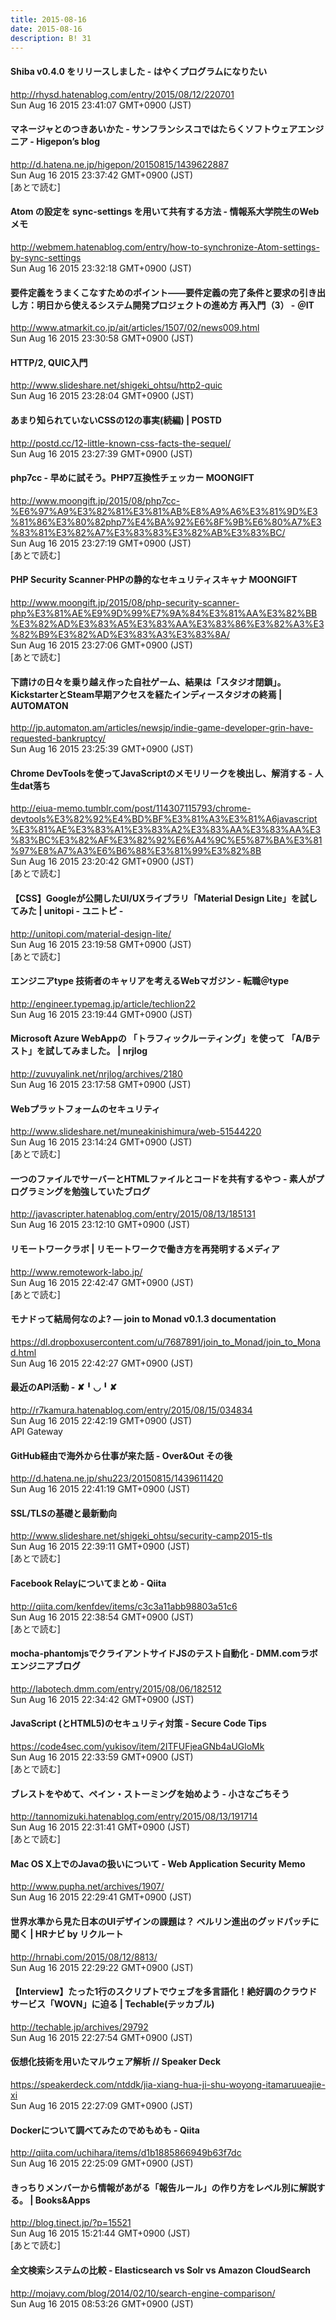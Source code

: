 ```yaml
---
title: 2015-08-16
date: 2015-08-16
description: B! 31
---
```


####  Shiba v0.4.0 をリリースしました - はやくプログラムになりたい
http://rhysd.hatenablog.com/entry/2015/08/12/220701<br>
Sun Aug 16 2015 23:41:07 GMT+0900 (JST)<br>


####  マネージャとのつきあいかた - サンフランシスコではたらくソフトウェアエンジニア - Higepon’s blog
http://d.hatena.ne.jp/higepon/20150815/1439622887<br>
Sun Aug 16 2015 23:37:42 GMT+0900 (JST)<br>
[あとで読む]


#### Atom の設定を sync-settings を用いて共有する方法 - 情報系大学院生のWebメモ
http://webmem.hatenablog.com/entry/how-to-synchronize-Atom-settings-by-sync-settings<br>
Sun Aug 16 2015 23:32:18 GMT+0900 (JST)<br>


####  要件定義をうまくこなすためのポイント――要件定義の完了条件と要求の引き出し方：明日から使えるシステム開発プロジェクトの進め方 再入門（3） - ＠IT
http://www.atmarkit.co.jp/ait/articles/1507/02/news009.html<br>
Sun Aug 16 2015 23:30:58 GMT+0900 (JST)<br>


#### HTTP/2, QUIC入門
http://www.slideshare.net/shigeki_ohtsu/http2-quic<br>
Sun Aug 16 2015 23:28:04 GMT+0900 (JST)<br>


#### あまり知られていないCSSの12の事実(続編) | POSTD
http://postd.cc/12-little-known-css-facts-the-sequel/<br>
Sun Aug 16 2015 23:27:39 GMT+0900 (JST)<br>


#### php7cc - 早めに試そう。PHP7互換性チェッカー MOONGIFT
http://www.moongift.jp/2015/08/php7cc-%E6%97%A9%E3%82%81%E3%81%AB%E8%A9%A6%E3%81%9D%E3%81%86%E3%80%82php7%E4%BA%92%E6%8F%9B%E6%80%A7%E3%83%81%E3%82%A7%E3%83%83%E3%82%AB%E3%83%BC/<br>
Sun Aug 16 2015 23:27:19 GMT+0900 (JST)<br>
[あとで読む]


#### PHP Security Scanner·PHPの静的なセキュリティスキャナ MOONGIFT
http://www.moongift.jp/2015/08/php-security-scanner-php%E3%81%AE%E9%9D%99%E7%9A%84%E3%81%AA%E3%82%BB%E3%82%AD%E3%83%A5%E3%83%AA%E3%83%86%E3%82%A3%E3%82%B9%E3%82%AD%E3%83%A3%E3%83%8A/<br>
Sun Aug 16 2015 23:27:06 GMT+0900 (JST)<br>
[あとで読む]


#### 下請けの日々を乗り越え作った自社ゲーム、結果は「スタジオ閉鎖」。KickstarterとSteam早期アクセスを経たインディースタジオの終焉 | AUTOMATON
http://jp.automaton.am/articles/newsjp/indie-game-developer-grin-have-requested-bankruptcy/<br>
Sun Aug 16 2015 23:25:39 GMT+0900 (JST)<br>


#### Chrome DevToolsを使ってJavaScriptのメモリリークを検出し、解消する - 人生dat落ち
http://eiua-memo.tumblr.com/post/114307115793/chrome-devtools%E3%82%92%E4%BD%BF%E3%81%A3%E3%81%A6javascript%E3%81%AE%E3%83%A1%E3%83%A2%E3%83%AA%E3%83%AA%E3%83%BC%E3%82%AF%E3%82%92%E6%A4%9C%E5%87%BA%E3%81%97%E8%A7%A3%E6%B6%88%E3%81%99%E3%82%8B<br>
Sun Aug 16 2015 23:20:42 GMT+0900 (JST)<br>
[あとで読む]


#### 【CSS】Googleが公開したUI/UXライブラリ「Material Design Lite」を試してみた | unitopi - ユニトピ -
http://unitopi.com/material-design-lite/<br>
Sun Aug 16 2015 23:19:58 GMT+0900 (JST)<br>
[あとで読む]


#### エンジニアtype 技術者のキャリアを考えるWebマガジン - 転職＠type
http://engineer.typemag.jp/article/techlion22<br>
Sun Aug 16 2015 23:19:44 GMT+0900 (JST)<br>


#### Microsoft Azure WebAppの 「トラフィックルーティング」を使って 「A/Bテスト」を試してみました。 | nrjlog
http://zuvuyalink.net/nrjlog/archives/2180<br>
Sun Aug 16 2015 23:17:58 GMT+0900 (JST)<br>


#### Webプラットフォームのセキュリティ
http://www.slideshare.net/muneakinishimura/web-51544220<br>
Sun Aug 16 2015 23:14:24 GMT+0900 (JST)<br>
[あとで読む]


#### 一つのファイルでサーバーとHTMLファイルとコードを共有するやつ - 素人がプログラミングを勉強していたブログ
http://javascripter.hatenablog.com/entry/2015/08/13/185131<br>
Sun Aug 16 2015 23:12:10 GMT+0900 (JST)<br>


#### リモートワークラボ | リモートワークで働き方を再発明するメディア
http://www.remotework-labo.jp/<br>
Sun Aug 16 2015 22:42:47 GMT+0900 (JST)<br>
[あとで読む]


#### モナドって結局何なのよ? — join to Monad v0.1.3 documentation
https://dl.dropboxusercontent.com/u/7687891/join_to_Monad/join_to_Monad.html<br>
Sun Aug 16 2015 22:42:27 GMT+0900 (JST)<br>


#### 最近のAPI活動 - ✘╹◡╹✘
http://r7kamura.hatenablog.com/entry/2015/08/15/034834<br>
Sun Aug 16 2015 22:42:19 GMT+0900 (JST)<br>
API Gateway


#### GitHub経由で海外から仕事が来た話 - Over&Out その後
http://d.hatena.ne.jp/shu223/20150815/1439611420<br>
Sun Aug 16 2015 22:41:19 GMT+0900 (JST)<br>


#### SSL/TLSの基礎と最新動向
http://www.slideshare.net/shigeki_ohtsu/security-camp2015-tls<br>
Sun Aug 16 2015 22:39:11 GMT+0900 (JST)<br>
[あとで読む]


#### Facebook Relayについてまとめ - Qiita
http://qiita.com/kenfdev/items/c3c3a11abb98803a51c6<br>
Sun Aug 16 2015 22:38:54 GMT+0900 (JST)<br>
[あとで読む]


#### mocha-phantomjsでクライアントサイドJSのテスト自動化 - DMM.comラボエンジニアブログ
http://labotech.dmm.com/entry/2015/08/06/182512<br>
Sun Aug 16 2015 22:34:42 GMT+0900 (JST)<br>


#### JavaScript (とHTML5)のセキュリティ対策 - Secure Code Tips
https://code4sec.com/yukisov/item/2ITFUFjeaGNb4aUGloMk<br>
Sun Aug 16 2015 22:33:59 GMT+0900 (JST)<br>
[あとで読む]


#### ブレストをやめて、ペイン・ストーミングを始めよう - 小さなごちそう
http://tannomizuki.hatenablog.com/entry/2015/08/13/191714<br>
Sun Aug 16 2015 22:31:41 GMT+0900 (JST)<br>
[あとで読む]


#### Mac OS X上でのJavaの扱いについて - Web Application Security Memo
http://www.pupha.net/archives/1907/<br>
Sun Aug 16 2015 22:29:41 GMT+0900 (JST)<br>


#### 世界水準から見た日本のUIデザインの課題は？ ベルリン進出のグッドパッチに聞く | HRナビ by リクルート
http://hrnabi.com/2015/08/12/8813/<br>
Sun Aug 16 2015 22:29:22 GMT+0900 (JST)<br>


#### 【Interview】たった1行のスクリプトでウェブを多言語化！絶好調のクラウドサービス「WOVN」に迫る | Techable(テッカブル)
http://techable.jp/archives/29792<br>
Sun Aug 16 2015 22:27:54 GMT+0900 (JST)<br>


#### 仮想化技術を用いたマルウェア解析 // Speaker Deck
https://speakerdeck.com/ntddk/jia-xiang-hua-ji-shu-woyong-itamaruueajie-xi<br>
Sun Aug 16 2015 22:27:09 GMT+0900 (JST)<br>


#### Dockerについて調べてみたのでめもめも - Qiita
http://qiita.com/uchihara/items/d1b1885866949b63f7dc<br>
Sun Aug 16 2015 22:25:09 GMT+0900 (JST)<br>


#### きっちりメンバーから情報があがる「報告ルール」の作り方をレベル別に解説する。 | Books&Apps
http://blog.tinect.jp/?p=15521<br>
Sun Aug 16 2015 15:21:44 GMT+0900 (JST)<br>
[あとで読む]


#### 全文検索システムの比較 - Elasticsearch vs Solr vs Amazon CloudSearch
http://mojavy.com/blog/2014/02/10/search-engine-comparison/<br>
Sun Aug 16 2015 08:53:26 GMT+0900 (JST)<br>


